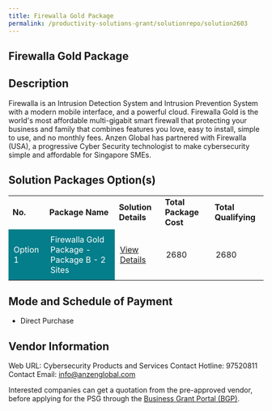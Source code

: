 ```yaml
---
title: Firewalla Gold Package
permalink: /productivity-solutions-grant/solutionrepo/solution2603
---
```


## Firewalla Gold Package

## Description

Firewalla is an Intrusion Detection System and Intrusion Prevention System with a modern mobile interface, and a powerful cloud.  Firewalla Gold is the world's most affordable multi-gigabit smart firewall that protecting your business and family that combines features you love, easy to install, simple to use, and no monthly fees.  Anzen Global has partnered with Firewalla (USA), a progressive Cyber Security technologist to make cybersecurity simple and affordable for Singapore SMEs.

## Solution Packages Option(s)

<table>
<tr>
<td><b>No.</b></td>
<td><b>Package Name</b></td>
<td><b>Solution Details</b></td>
<td><b>Total Package Cost</b></td>
<td><b>Total Qualifying</b></td>
</tr>
<tr>
<td style='padding: 10px; background-color: #037E8A; color: #FFFFFF;'>Option 1</td>
<td style='padding: 10px; background-color: #037E8A; color: #FFFFFF;'>Firewalla Gold Package - Package B - 2 Sites</td>
<td style='padding: 10px;'><a href='https://www.gobusiness.gov.sg/images/psg/Anzen_Global_20200755_Desensitised_Annex_3_Part_2.pdf' target='_blank'>View Details</a></td>
<td style='padding: 10px;'>2680</td>
<td style='padding: 10px;'>2680</td>
</tr>
</table>

## Mode and Schedule of Payment

 - Direct Purchase

## Vendor Information

 Web URL: Cybersecurity Products and Services 
Contact Hotline: 97520811 
Contact Email: info@anzenglobal.com 


Interested companies can get a quotation from the pre-approved vendor, before applying for the PSG through the <a href='https://www.businessgrants.gov.sg/'>Business Grant Portal (BGP)</a>.

<script src="/jquery/resize-tables.js"></script>
